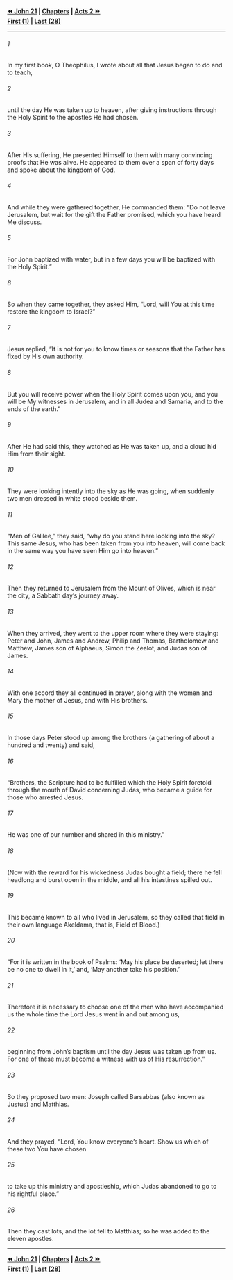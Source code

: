   
**[⏪ John 21](../44.43%20John/John%2021.md) | [Chapters](./_index.md) | [Acts 2 ⏩](./Acts%202.md)**  
**[First (1)](Acts%201.md) | [Last (28)](./Acts%2028.md)**  
  
---  
  
###### 1  
In my first book, O Theophilus, I wrote about all that Jesus began to do and to teach,  
  
###### 2  
until the day He was taken up to heaven, after giving instructions through the Holy Spirit to the apostles He had chosen.  
  
###### 3  
After His suffering, He presented Himself to them with many convincing proofs that He was alive. He appeared to them over a span of forty days and spoke about the kingdom of God.  
  
###### 4  
And while they were gathered together, He commanded them: “Do not leave Jerusalem, but wait for the gift the Father promised, which you have heard Me discuss.  
  
###### 5  
For John baptized with water, but in a few days you will be baptized with the Holy Spirit.”  
  
###### 6  
So when they came together, they asked Him, “Lord, will You at this time restore the kingdom to Israel?”  
  
###### 7  
Jesus replied, “It is not for you to know times or seasons that the Father has fixed by His own authority.  
  
###### 8  
But you will receive power when the Holy Spirit comes upon you, and you will be My witnesses in Jerusalem, and in all Judea and Samaria, and to the ends of the earth.”  
  
###### 9  
After He had said this, they watched as He was taken up, and a cloud hid Him from their sight.  
  
###### 10  
They were looking intently into the sky as He was going, when suddenly two men dressed in white stood beside them.  
  
###### 11  
“Men of Galilee,” they said, “why do you stand here looking into the sky? This same Jesus, who has been taken from you into heaven, will come back in the same way you have seen Him go into heaven.”  
  
###### 12  
Then they returned to Jerusalem from the Mount of Olives, which is near the city, a Sabbath day’s journey away.  
  
###### 13  
When they arrived, they went to the upper room where they were staying: Peter and John, James and Andrew, Philip and Thomas, Bartholomew and Matthew, James son of Alphaeus, Simon the Zealot, and Judas son of James.  
  
###### 14  
With one accord they all continued in prayer, along with the women and Mary the mother of Jesus, and with His brothers.  
  
###### 15  
In those days Peter stood up among the brothers (a gathering of about a hundred and twenty) and said,  
  
###### 16  
“Brothers, the Scripture had to be fulfilled which the Holy Spirit foretold through the mouth of David concerning Judas, who became a guide for those who arrested Jesus.  
  
###### 17  
He was one of our number and shared in this ministry.”  
  
###### 18  
(Now with the reward for his wickedness Judas bought a field; there he fell headlong and burst open in the middle, and all his intestines spilled out.  
  
###### 19  
This became known to all who lived in Jerusalem, so they called that field in their own language Akeldama, that is, Field of Blood.)  
  
###### 20  
“For it is written in the book of Psalms: ‘May his place be deserted; let there be no one to dwell in it,’ and, ‘May another take his position.’  
  
###### 21  
Therefore it is necessary to choose one of the men who have accompanied us the whole time the Lord Jesus went in and out among us,  
  
###### 22  
beginning from John’s baptism until the day Jesus was taken up from us. For one of these must become a witness with us of His resurrection.”  
  
###### 23  
So they proposed two men: Joseph called Barsabbas (also known as Justus) and Matthias.  
  
###### 24  
And they prayed, “Lord, You know everyone’s heart. Show us which of these two You have chosen  
  
###### 25  
to take up this ministry and apostleship, which Judas abandoned to go to his rightful place.”  
  
###### 26  
Then they cast lots, and the lot fell to Matthias; so he was added to the eleven apostles.  
  
  
---  
  
**[⏪ John 21](../44.43%20John/John%2021.md) | [Chapters](./_index.md) | [Acts 2 ⏩](./Acts%202.md)**  
**[First (1)](Acts%201.md) | [Last (28)](./Acts%2028.md)**  
  
